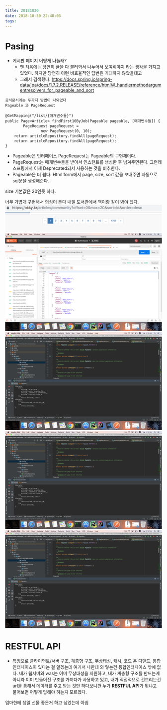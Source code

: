 ```yaml
---
title: 20181030
date: 2018-10-30 22:40:03
tags:
---
```


# Pasing
- 게시판 페이지 어떻게 나눌래?
    - 맨 처음에는 당연히 글을 다 불러와서 나누어서 보여줘야지 라는 생각을 가지고 있었다. 하지만 당연히 이런 비효율적인 답변은 기대하지 
    않았을테고
    - 그래서 검색했다.
    https://docs.spring.io/spring-data/jpa/docs/1.7.2.RELEASE/reference/html/#_handlermethodargumentresolvers_for_pageable_and_sort
```
공식문서에는 두가지 방법이 나와있다
Pageable 과 PageRequest

@GetMapping("/list/{매개변수들}")
public Page<Article> findFirst10ByJob(Pageable pageable, [매개변수들]) {
		PageRequest pageRequest =
				new PageRequest(0, 10);
	return articleRepository.findAll(pageRequest);
	return articleRepository.findAll(pageRequest);
}
```
- Pageable은 인터페이스 PageRequest는 Pageable의 구현체이다.
- PageRequest는 매개변수들을 받아서 인스턴트를 생성한 후 넘겨주면된다. 그런데 스프링에서 이제 Deprecated되서 사용하는 것을 비추한다.
- Pageable은 더 쉽다. Html form에서 page, size, sort 값을
보내주면 자동으로 sql문을 생성해준다.

size 기본값은 20인듯 하다.

너무 가볍개 구현해서 의심이 든다 내일 도서관에서 책이랑 같이 봐야 겠다.
![](https://github.com/masterhwan/masterhwan.github.io/blob/master/2018/10/30/20181030/Screen%20Shot%202018-10-30%20at%2010.39.30%20PM.png?raw=true)
![](https://github.com/masterhwan/masterhwan.github.io/blob/master/2018/10/30/20181030/Screen%20Shot%202018-10-30%20at%2010.39.35%20PM.png?raw=true)
![](https://github.com/masterhwan/masterhwan.github.io/blob/master/2018/10/30/20181030/Screen%20Shot%202018-10-30%20at%2011.12.44%20PM.png?raw=true)
![](https://github.com/masterhwan/masterhwan.github.io/blob/master/2018/10/30/20181030/Screen%20Shot%202018-10-30%20at%2011.12.56%20PM.png?raw=true)![](https://github.com/masterhwan/masterhwan.github.io/blob/master/2018/10/30/20181030/Screen%20Shot%202018-10-30%20at%2011.12.56%20PM.png?raw=true)![](https://github.com/masterhwan/masterhwan.github.io/blob/master/2018/10/30/20181030/Screen%20Shot%202018-10-30%20at%2011.12.56%20PM.png?raw=true)

# RESTFUL API
- 특징으로 클라이언트/서버 구조, 계층형 구조, 무상태성, 캐시, 코드 온 디맨드, 통합 인터페이스이 있다는 걸 알겠는데 여기서 나한테 와 닿는건 통합인터페이스 밖에 없다. 내가 웹서버와 was는 이미 무상태성을 지원하고, 내가 계층형 구조를 만드는게 아니라 이미 만들어진 구조를 가져다가 사용하고 있고, 내가 직접적으로 건드리는건 url을 통해서 데이터를 주고 받는 것만 하다보니깐 누가 **RESTFUL API**가 뭐냐고 물어보면 어떻게 답해야 하는지 모르겠다.

엄마한테 생일 선물 좋은거 하고 싶었는데 아쉽